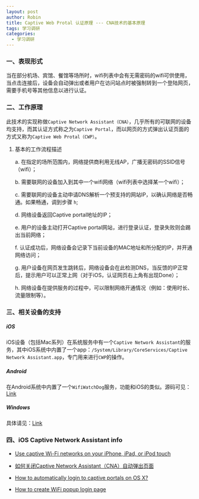 ```yaml
---
layout: post
author: Robin
title: Captive Web Protal 认证原理 --- CNA技术的基本原理
tags: 学习调研
categories:
  - 学习调研
--- 
```


### 一、表现形式

当在部分机场、宾馆、餐馆等场所时，wifi列表中会有无需密码的wifi可供使用，当点击连接后，设备会自动弹出或者用户在访问站点时被强制转到一个登陆网页，需要手机号等其他信息以进行认证。

### 二、工作原理

此技术的实现称做`Captive Network Assistant（CNA）`，几乎所有的可联网的设备均支持，而其认证方式称之为`Captive Portal`，而以网页的方式弹出认证页面的方式又称为`Captive Web Protal（CWP）`。

1. 基本的工作流程描述

	a. 在指定的场所范围内，网络提供商利用无线AP，广播无密码的SSID信号（wifi）；

	b. 需要联网的设备加入到其中一个wifi网络（wifi列表中选择某一个wifi）；

	c. 需要联网的设备主动申请DNS解析一个预支持的网站IP，以确认网络是否畅通。如果畅通，调到步骤 `h`;

	d. 网络设备返回Captive portal地址的IP；

	e. 用户的设备主动打开Captive portal网站，进行登录认证，登录失败则会踢出当前网络；

	f. 认证成功后，网络设备会记录下当前设备的MAC地址和所分配的IP，并开通网络访问；

	g. 用户设备在网页发生跳转后，网络设备会在此检测DNS，当反馈的IP正常后，提示用户可以正常上网（对于iOS，认证网页右上角有出现Done）；
	
	h. 网络设备在提供服务的过程中，可以限制网络开通情况（例如：使用时长、流量限制等）。
	
### 三、相关设备的支持

##### iOS 
iOS设备（包括Mac系列）在系统服务中有一个`Captive Network Assistant`的服务，其中iOS系统中内置了一个app：`/System/Library/CoreServices/Captive Network Assistant.app`，专门用来进行`CWP`的操作。

##### Android 

在Android系统中内置了一个`WifiWatchDog`服务，功能和iOS的类似。源码可见：[Link](http://grepcode.com/file/repository.grepcode.com/java/ext/com.google.android/android/4.0.1_r1/android/net/wifi/WifiWatchdogStateMachine.java#WifiWatchdogStateMachine.isWalledGardenConnection%28%29)


##### Windows

具体请见：[Link](http://blog.superuser.com/2011/05/16/windows-7-network-awareness/) 
 
### 四、iOS Captive Network Assistant info

* [Use captive Wi-Fi networks on your iPhone, iPad, or iPod touch](https://support.apple.com/en-us/HT204497)

* [如何关闭Captive Network Assistant（CNA）自动弹出页面](https://discussionschinese.apple.com/thread/44410?start=0&tstart=0)

* [How to automatically login to captive portals on OS X?](http://apple.stackexchange.com/questions/45418/how-to-automatically-login-to-captive-portals-on-os-x)

* [How to create WiFi popup login page](http://stackoverflow.com/questions/3615147/how-to-create-wifi-popup-login-page)



